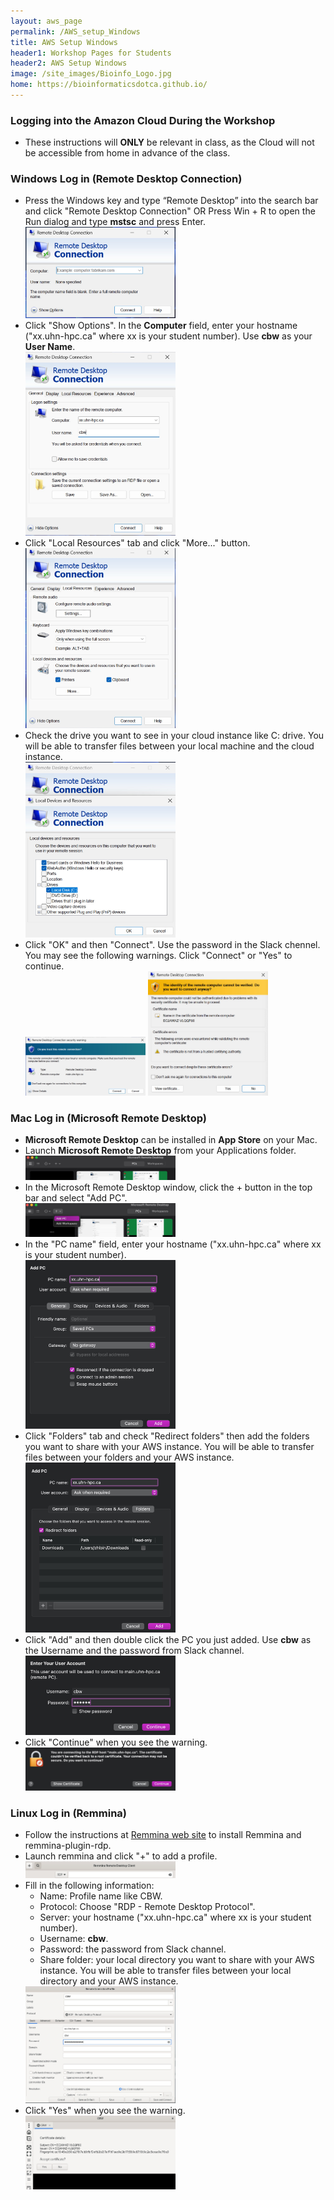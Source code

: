 ```yaml
---
layout: aws_page
permalink: /AWS_setup_Windows
title: AWS Setup Windows
header1: Workshop Pages for Students
header2: AWS Setup Windows
image: /site_images/Bioinfo_Logo.jpg
home: https://bioinformaticsdotca.github.io/
---
```


### Logging into the Amazon Cloud During the Workshop  


* These instructions will **ONLY** be relevant in class, as the Cloud will not be accessible from home in advance of the class.
 

### Windows Log in (Remote Desktop Connection) <a id="windows"></a>

* Press the Windows key and type “Remote Desktop” into the search bar and click "Remote Desktop Connection" OR Press Win + R to open the Run dialog and type **mstsc** and press Enter.<br/>
  <img src="https://github.com/bioinformaticsdotca/AWS_stuff/blob/master/win_remote_desktop_connection.jpg?raw=true" alt="win_remote_desktop_connection" width="50%">
* Click "Show Options". In the <B>Computer</B> field, enter your hostname ("xx.uhn-hpc.ca" where xx is your student number). Use <B>cbw</B> as your <B>User Name</B>.<br/>
  <img src="https://github.com/bioinformaticsdotca/AWS_stuff/blob/master/win_remote_desktop_connection_host.jpg?raw=true" alt="win_remote_desktop_connection_host" width="50%">
* Click "Local Resources" tab and click "More..." button.</br>
  <img src="https://github.com/bioinformaticsdotca/AWS_stuff/blob/master/win_remote_desktop_connection_local.jpg?raw=true" alt="win_remote_desktop_connection_local" width="50%">
* Check the drive you want to see in your cloud instance like C: drive. You will be able to transfer files between your local machine and the cloud instance.</br>
  <img src="https://github.com/bioinformaticsdotca/AWS_stuff/blob/master/win_remote_desktop_connection_C.jpg?raw=true" alt="win_remote_desktop_connection_C" width="50%">
* Click "OK" and then "Connect". Use the password in the Slack chennel. You may see the following warnings. Click "Connect" or "Yes" to continue.</br>
  <img src="https://github.com/bioinformaticsdotca/AWS_stuff/blob/master/win_remote_desktop_connection_warn1.jpg?raw=true" alt="win_remote_desktop_connection_C" width="40%">
  <img src="https://github.com/bioinformaticsdotca/AWS_stuff/blob/master/win_remote_desktop_connection_warn2.jpg?raw=true" alt="win_remote_desktop_connection_C" width="40%">

### Mac Log in (Microsoft Remote Desktop) <a id="mac"></a> 

* <B>Microsoft Remote Desktop</B> can be installed in <B>App Store</B> on your Mac.
* Launch <B>Microsoft Remote Desktop</B> from your Applications folder.</br>
  <img src="https://github.com/bioinformaticsdotca/AWS_stuff/blob/master/mac_MRD.jpg?raw=true" alt="mac_remote_desktop" width="50%">
* In the Microsoft Remote Desktop window, click the + button in the top bar and select "Add PC".</br>
  <img src="https://github.com/bioinformaticsdotca/AWS_stuff/blob/master/mac_MRD_add.jpg?raw=true" alt="mac_remote_desktop_add" width="50%">
* In the "PC name" field, enter your hostname ("xx.uhn-hpc.ca" where xx is your student number).<br/>
  <img src="https://github.com/bioinformaticsdotca/AWS_stuff/blob/master/mac_MRD_info.jpg?raw=true" alt="mac_remote_desktop_info" width="50%">
* Click "Folders" tab and check "Redirect folders" then add the folders you want to share with your AWS instance. You will be able to transfer files between your folders and your AWS instance.</br>
  <img src="https://github.com/bioinformaticsdotca/AWS_stuff/blob/master/mac_MRD_folders.jpg?raw=true" alt="mac_remote_desktop_folders" width="50%">
* Click "Add" and then double click the PC you just added. Use <b>cbw</b> as the Username and the password from Slack channel.</br>
  <img src="https://github.com/bioinformaticsdotca/AWS_stuff/blob/master/mac_MRD_user.jpg?raw=true" alt="mac_remote_desktop_user" width="50%">
* Click "Continue" when you see the warning.</br>
  <img src="https://github.com/bioinformaticsdotca/AWS_stuff/blob/master/mac_MRD_warn.jpg?raw=true" alt="mac_remote_desktop_warn" width="50%">

### Linux Log in (Remmina) <a id="mac"></a> 
* Follow the instructions at [Remmina web site](https://remmina.org/how-to-install-remmina/) to install Remmina and remmina-plugin-rdp.
* Launch remmina and click "+" to add a profile.</br>
  <img src="https://github.com/bioinformaticsdotca/AWS_stuff/blob/master/linux_remmina.jpg?raw=true" alt="linux_remmina" width="50%">
* Fill in the following information:
  * Name: Profile name like CBW.
  * Protocol: Choose "RDP - Remote Desktop Protocol".
  * Server: your hostname ("xx.uhn-hpc.ca" where xx is your student number).
  * Username: <b>cbw</b>.
  * Password: the password from Slack channel.
  * Share folder: your local directory you want to share with your AWS instance. You will be able to transfer files between your local directory and your AWS instance.<br/>
  <img src="https://github.com/bioinformaticsdotca/AWS_stuff/blob/83c76154c57faec518a230b618bb86a6f4219fd4/linux_remmina_add.jpg" alt="linux_remmina_add" width="50%">
* Click "Yes" when you see the warning.</br>
  <img src="https://github.com/bioinformaticsdotca/AWS_stuff/blob/master/linux_remmina_warn.jpg?raw=true" alt="linux_remmina_warn" width="50%">

